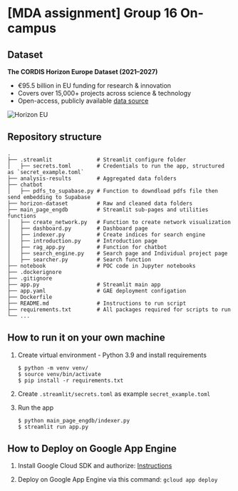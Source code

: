 # [MDA assignment] Group 16 On-campus 
## Dataset
**The CORDIS Horizon Europe Dataset (2021–2027)**
- €95.5 billion in EU funding for research & innovation
- Covers over 15,000+ projects across science & technology
- Open-access, publicly available [data source](https://data.europa.eu/data/datasets/cordis-eu-research-projects-under-horizon-europe-2021-2027?locale=en)

![Horizon EU](https://github.com/user-attachments/assets/dd62a134-ddb4-48af-b581-77b4c6a8695a)


## Repository structure
    .
    ├── .streamlit              # Streamlit configure folder
    │   ├── secrets.toml        # Credentials to run the app, structured as `secret_example.toml`    
    ├── analysis-results        # Aggregated data folders
    ├── chatbot                 
    │   ├── pdfs_to_supabase.py # Function to downdload pdfs file then send embedding to Supabase
    ├── horizon-dataset         # Raw and cleaned data folders    
    ├── main_page_engdb         # Streamlit sub-pages and utilities functions
    │   ├── create_network.py   # Function to create network visualization
    │   ├── dashboard.py        # Dashboard page
    │   ├── indexer.py          # Create indices for search engine
    │   ├── introduction.py     # Introduction page
    │   ├── rag_app.py          # Function for chatbot
    │   ├── search_engine.py    # Search page and Individual project page
    │   ├── searcher.py         # Search function
    ├── notebook                # POC code in Jupyter notebooks
    ├── .dockerignore              
    ├── .gitignore              
    ├── app.py                  # Streamlit main app
    ├── app.yaml                # GAE deployment configation
    ├── Dockerfile              
    ├── README.md               # Instructions to run script
    ├── requirements.txt        # All packages required for scripts to run 
    └── ...

## How to run it on your own machine

1. Create virtual environment - Python 3.9 and install requirements
   
   ```
   $ python -m venv venv/
   $ source venv/bin/activate
   $ pip install -r requirements.txt
   ```

2. Create `.streamlit/secrets.toml` as example `secret_example.toml`

3. Run the app

   ```
   $ python main_page_engdb/indexer.py
   $ streamlit run app.py
   ```

## How to Deploy on Google App Engine

1. Install Google Cloud SDK and authorize: 
   [Instructions](https://cloud.google.com/sdk/docs/install-sdk)

2. Deploy on Google App Engine via this command: `gcloud app deploy`
